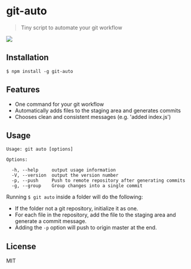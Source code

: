 
# git-auto

> Tiny script to automate your git workflow

![](http://f.cl.ly/items/0O4208342q0z3x1H2B2Y/Screen%20Shot%202015-04-07%20at%2010.05.05%20AM.png)

## Installation

    $ npm install -g git-auto

## Features
  - One command for your git workflow
  - Automatically adds files to the staging area and generates commits
  - Chooses clean and consistent messages (e.g. 'added index.js')

## Usage

```
Usage: git auto [options]

Options:

  -h, --help     output usage information
  -V, --version  output the version number
  -p, --push     Push to remote repository after generating commits
  -g, --group    Group changes into a single commit
```

  Running `$ git auto` inside a folder will do the following:
  
  - If the folder not a git repository, initialize it as one.
  - For each file in the repository, add the file to the staging area and generate a commit message.
  - Adding the `-p` option will push to origin master at the end.

## License

MIT
